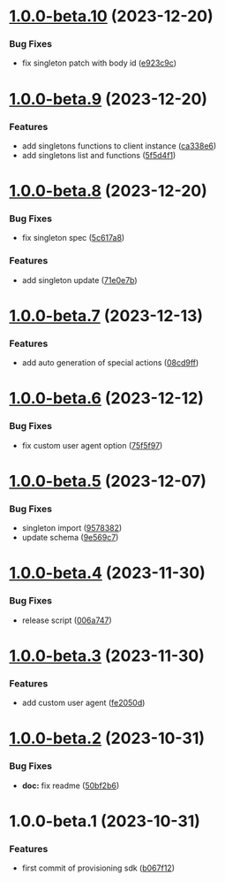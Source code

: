 # [1.0.0-beta.10](https://github.com/commercelayer/provisioning-sdk/compare/v1.0.0-beta.9...v1.0.0-beta.10) (2023-12-20)


### Bug Fixes

* fix singleton patch with body id ([e923c9c](https://github.com/commercelayer/provisioning-sdk/commit/e923c9ce69f5b5ea43698bd1df67f26783010d1e))

# [1.0.0-beta.9](https://github.com/commercelayer/provisioning-sdk/compare/v1.0.0-beta.8...v1.0.0-beta.9) (2023-12-20)


### Features

* add singletons functions to client instance ([ca338e6](https://github.com/commercelayer/provisioning-sdk/commit/ca338e63574b1c0aa8301d2de2676b4e32e991cd))
* add singletons list and functions ([5f5d4f1](https://github.com/commercelayer/provisioning-sdk/commit/5f5d4f1c8be9ae70db4765bc8e6f519597db7b17))

# [1.0.0-beta.8](https://github.com/commercelayer/provisioning-sdk/compare/v1.0.0-beta.7...v1.0.0-beta.8) (2023-12-20)


### Bug Fixes

* fix singleton spec ([5c617a8](https://github.com/commercelayer/provisioning-sdk/commit/5c617a8af5c7682a38e645cf86607214c4cbd1de))


### Features

* add singleton update ([71e0e7b](https://github.com/commercelayer/provisioning-sdk/commit/71e0e7b3a10ec3210da8363ccb5bc9986a4673a1))

# [1.0.0-beta.7](https://github.com/commercelayer/provisioning-sdk/compare/v1.0.0-beta.6...v1.0.0-beta.7) (2023-12-13)


### Features

* add auto generation of special actions ([08cd9ff](https://github.com/commercelayer/provisioning-sdk/commit/08cd9ffdae53c80d7b52f841c2da319488a9ee85))

# [1.0.0-beta.6](https://github.com/commercelayer/provisioning-sdk/compare/v1.0.0-beta.5...v1.0.0-beta.6) (2023-12-12)


### Bug Fixes

* fix custom user agent option ([75f5f97](https://github.com/commercelayer/provisioning-sdk/commit/75f5f97e3dade5dd43905deba81f6c4ed46ca21b))

# [1.0.0-beta.5](https://github.com/commercelayer/provisioning-sdk/compare/v1.0.0-beta.4...v1.0.0-beta.5) (2023-12-07)


### Bug Fixes

* singleton import ([9578382](https://github.com/commercelayer/provisioning-sdk/commit/9578382b671629d4891e77f39658ab66828eb357))
* update schema ([9e569c7](https://github.com/commercelayer/provisioning-sdk/commit/9e569c7484896ea666f5f8079ee0833ed9dc87aa))

# [1.0.0-beta.4](https://github.com/commercelayer/provisioning-sdk/compare/v1.0.0-beta.3...v1.0.0-beta.4) (2023-11-30)


### Bug Fixes

* release script ([006a747](https://github.com/commercelayer/provisioning-sdk/commit/006a74784c4f2fe302d4d4b0b96673df0067f8a1))

# [1.0.0-beta.3](https://github.com/commercelayer/provisioning-sdk/compare/v1.0.0-beta.2...v1.0.0-beta.3) (2023-11-30)


### Features

* add custom user agent ([fe2050d](https://github.com/commercelayer/provisioning-sdk/commit/fe2050d4088adbdce4d8e30d6773ebf3fef28e3e))

# [1.0.0-beta.2](https://github.com/commercelayer/provisioning-sdk/compare/v1.0.0-beta.1...v1.0.0-beta.2) (2023-10-31)


### Bug Fixes

* **doc:** fix readme ([50bf2b6](https://github.com/commercelayer/provisioning-sdk/commit/50bf2b6debd921e1ca4936ac5acc669b191116ac))

# 1.0.0-beta.1 (2023-10-31)


### Features

* first commit of provisioning sdk ([b067f12](https://github.com/commercelayer/provisioning-sdk/commit/b067f123ed9f2e0fce53673306b05fcf479c17f0))
